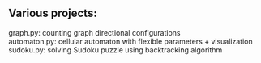 
## Various projects:

graph.py:     counting graph directional configurations  
automaton.py: cellular automaton with flexible parameters + visualization  
sudoku.py:    solving Sudoku puzzle using backtracking algorithm

